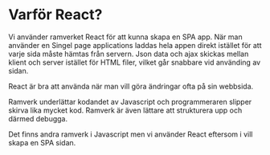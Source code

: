 # Varför React?

Vi använder ramverket React för att kunna skapa en SPA app. När man använder en Singel page applications laddas hela appen direkt istället för att varje sida måste hämtas från servern. Json data och ajax skickas mellan klient och server istället för HTML filer, vilket går snabbare vid använding av sidan. 

React är bra att använda när man vill göra ändringar ofta på sin webbsida. 

Ramverk underlättar kodandet av Javascript och programmeraren slipper skirva lika mycket kod. Ramverk är även lättare att strukturera upp och därmed debugga. 

Det finns andra ramverk i Javascript men vi använder React eftersom i vill skapa en SPA sidan. 

